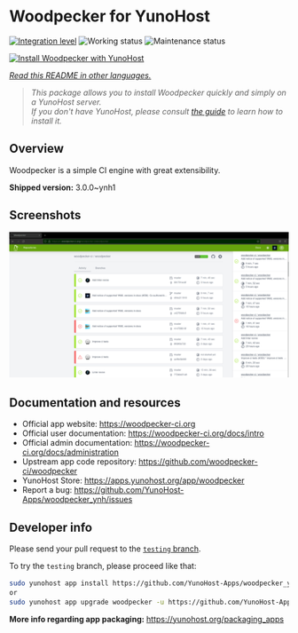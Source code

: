 <!--
N.B.: This README was automatically generated by <https://github.com/YunoHost/apps/tree/master/tools/readme_generator>
It shall NOT be edited by hand.
-->

# Woodpecker for YunoHost

[![Integration level](https://apps.yunohost.org/badge/integration/woodpecker)](https://ci-apps.yunohost.org/ci/apps/woodpecker/)
![Working status](https://apps.yunohost.org/badge/state/woodpecker)
![Maintenance status](https://apps.yunohost.org/badge/maintained/woodpecker)

[![Install Woodpecker with YunoHost](https://install-app.yunohost.org/install-with-yunohost.svg)](https://install-app.yunohost.org/?app=woodpecker)

*[Read this README in other languages.](./ALL_README.md)*

> *This package allows you to install Woodpecker quickly and simply on a YunoHost server.*  
> *If you don't have YunoHost, please consult [the guide](https://yunohost.org/install) to learn how to install it.*

## Overview

Woodpecker is a simple CI engine with great extensibility.


**Shipped version:** 3.0.0~ynh1

## Screenshots

![Screenshot of Woodpecker](./doc/screenshots/woodpecker.png)

## Documentation and resources

- Official app website: <https://woodpecker-ci.org>
- Official user documentation: <https://woodpecker-ci.org/docs/intro>
- Official admin documentation: <https://woodpecker-ci.org/docs/administration>
- Upstream app code repository: <https://github.com/woodpecker-ci/woodpecker>
- YunoHost Store: <https://apps.yunohost.org/app/woodpecker>
- Report a bug: <https://github.com/YunoHost-Apps/woodpecker_ynh/issues>

## Developer info

Please send your pull request to the [`testing` branch](https://github.com/YunoHost-Apps/woodpecker_ynh/tree/testing).

To try the `testing` branch, please proceed like that:

```bash
sudo yunohost app install https://github.com/YunoHost-Apps/woodpecker_ynh/tree/testing --debug
or
sudo yunohost app upgrade woodpecker -u https://github.com/YunoHost-Apps/woodpecker_ynh/tree/testing --debug
```

**More info regarding app packaging:** <https://yunohost.org/packaging_apps>
